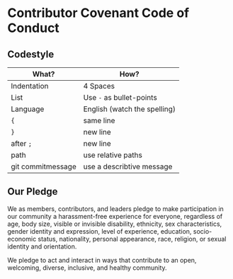 # Contributor Covenant Code of Conduct

## Codestyle

| **What?**         | **How?**                     |
| ----------------- | ---------------------------- |
| Indentation       | 4 Spaces                     |
| List              | Use `-` as bullet-points     |
| Language          | English (watch the spelling) |
| `{`               | same line                    |
| `}`               | new line                     |
| after `;`         | new line                     |
| path              | use relative paths           |
| git commitmessage | use a describtive message    |

## Our Pledge

We as members, contributors, and leaders pledge to make participation in our
community a harassment-free experience for everyone, regardless of age, body
size, visible or invisible disability, ethnicity, sex characteristics, gender
identity and expression, level of experience, education, socio-economic status,
nationality, personal appearance, race, religion, or sexual identity
and orientation.

We pledge to act and interact in ways that contribute to an open, welcoming,
diverse, inclusive, and healthy community.